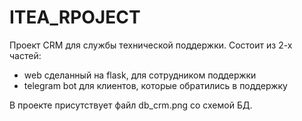 # ITEA_RPOJECT

Проект CRM для службы технической поддержки.
Состоит из 2-х частей:
 - web сделанный на flask, для сотрудником поддержки
 - telegram bot для клиентов, которые обратились в поддержку
 
В проекте присутствует файл db_crm.png со схемой БД. 
